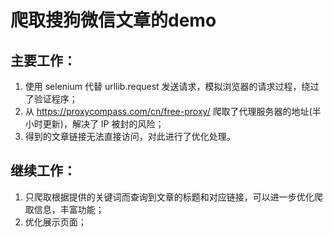 # 爬取搜狗微信文章的demo



## 主要工作：

1. 使用 selenium 代替 urllib.request 发送请求，模拟浏览器的请求过程，绕过了验证程序；
2. 从 https://proxycompass.com/cn/free-proxy/ 爬取了代理服务器的地址(半小时更新)，解决了 IP 被封的风险；
3. 得到的文章链接无法直接访问，对此进行了优化处理。





## 继续工作：

1. 只爬取根据提供的关键词而查询到文章的标题和对应链接，可以进一步优化爬取信息，丰富功能；
2. 优化展示页面；